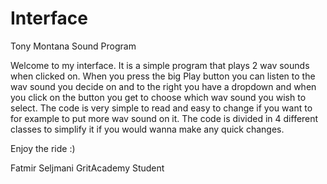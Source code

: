 # Interface

Tony Montana Sound Program

Welcome to my interface.
It is a simple program that plays 2 wav sounds when clicked on.
When you press the big Play button you can listen to the wav sound you decide on and to the right you have a dropdown and when you click on the button you get to choose which wav sound you wish to select.
The code is very simple to read and easy to change if you want to for example to put more wav sound on it. The code is divided in 4 different classes to simplify it if you would wanna make any quick changes.

Enjoy the ride :)

Fatmir Seljmani
GritAcademy Student
 

